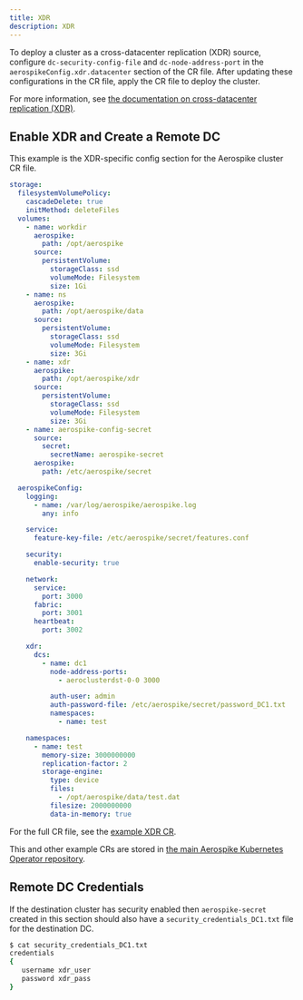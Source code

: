 ```yaml
---
title: XDR
description: XDR
---
```


To deploy a cluster as a cross-datacenter replication (XDR) source, configure `dc-security-config-file` and `dc-node-address-port`  in the `aerospikeConfig.xdr.datacenter` section of the CR file. After updating these configurations in the CR file, apply the CR file to deploy the cluster.

For more information, see [the documentation on cross-datacenter replication (XDR)](https://docs.aerospike.com/docs/architecture/xdr.html).  

## Enable XDR and Create a Remote DC

This example is the XDR-specific config section for the Aerospike cluster CR file.

```yaml
storage:
  filesystemVolumePolicy:
    cascadeDelete: true
    initMethod: deleteFiles
  volumes:
    - name: workdir
      aerospike:
        path: /opt/aerospike
      source:
        persistentVolume:
          storageClass: ssd
          volumeMode: Filesystem
          size: 1Gi
    - name: ns
      aerospike:
        path: /opt/aerospike/data
      source:
        persistentVolume:
          storageClass: ssd
          volumeMode: Filesystem
          size: 3Gi
    - name: xdr
      aerospike:
        path: /opt/aerospike/xdr
      source:
        persistentVolume:
          storageClass: ssd
          volumeMode: Filesystem
          size: 3Gi
    - name: aerospike-config-secret
      source:
        secret:
          secretName: aerospike-secret
      aerospike:
        path: /etc/aerospike/secret

  aerospikeConfig:
    logging:
      - name: /var/log/aerospike/aerospike.log
        any: info

    service:
      feature-key-file: /etc/aerospike/secret/features.conf

    security:
      enable-security: true

    network:
      service:
        port: 3000
      fabric:
        port: 3001
      heartbeat:
        port: 3002

    xdr:
      dcs:
        - name: dc1
          node-address-ports:
            - aeroclusterdst-0-0 3000

          auth-user: admin
          auth-password-file: /etc/aerospike/secret/password_DC1.txt
          namespaces:
            - name: test

    namespaces:
      - name: test
        memory-size: 3000000000
        replication-factor: 2
        storage-engine:
          type: device
          files:
            - /opt/aerospike/data/test.dat
          filesize: 2000000000
          data-in-memory: true

```

For the full CR file, see the [example XDR CR](https://github.com/aerospike/aerospike-kubernetes-operator/blob/master/config/samples/xdr_src_cluster_cr.yaml).

This and other example CRs are stored in [the main Aerospike Kubernetes Operator repository](https://github.com/aerospike/aerospike-kubernetes-operator/tree/master/config/samples).


## Remote DC Credentials

If the destination cluster has security enabled then `aerospike-secret` created in this section should also have a `security_credentials_DC1.txt` file for the destination DC.

```sh
$ cat security_credentials_DC1.txt
credentials
{
   username xdr_user
   password xdr_pass
}
```
